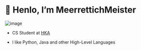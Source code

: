 

# 👋 Henlo, I’m MeerrettichMeister

![image](https://cdn3.emoji.gg/emojis/7438-peepohappy.png)


- CS Student at [HKA](https://www.h-ka.de/)

- I like Python, Java and other High-Level Languages


